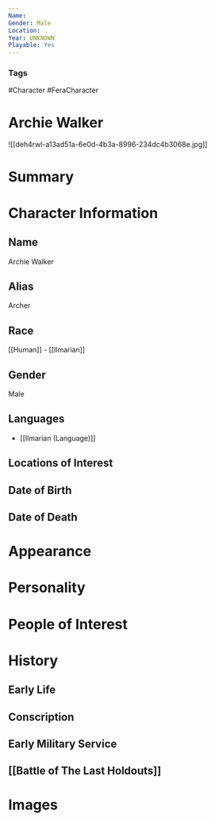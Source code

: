 ```yaml
---
Name: 
Gender: Male
Location: 
Year: UNKNOWN
Playable: Yes
---
```


### Tags
#Character #FeraCharacter 


# Archie Walker
![[deh4rwl-a13ad51a-6e0d-4b3a-8996-234dc4b3068e.jpg]]

# Summary


# Character Information

## Name
Archie Walker

## Alias
Archer

## Race
[[Human]] - [[Ilmarian]]

## Gender
Male

## Languages
- [[Ilmarian (Language)]]

## Locations of Interest

## Date of Birth

## Date of Death

# Appearance

# Personality

# People of Interest

# History

## Early Life

## Conscription

## Early Military Service

## [[Battle of The Last Holdouts]]


# Images
